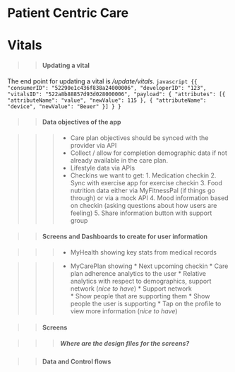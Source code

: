 Patient Centric Care
====================





Vitals
=======

>> #### Updating a vital 
   The end point for updating a vital is _/update/vitals_.
           ```javascript
            {{
              "consumerID": "52290e1c436f838a24000006",
    "developerID": "123",
    "vitalsID": "522a8b88857d93d028000006",
    "payload": {
        "attributes": [{
            "attributeName": "value",
            "newValue": 115
        }, {
            "attributeName": "device",
            "newValue": "Beuer"
        }]
    }
}
            ```
   
  
>> #### Data objectives of the app

>>> * Care plan objectives should be synced with the provider via API
>>> * Collect / allow for completion demographic data if not already available in the care plan. 
>>> * Lifestyle data via APIs
>>> * Checkins we want to get: 
         1. Medication checkin
         2. Sync with exercise app for exercise checkin
         3. Food nutrition data either via MyFitnessPal (if things go through) or via a mock API
         4. Mood information based on checkin (asking questions about how users are feeling)
         5. Share information button with support group
         
>> #### Screens and Dashboards to create for user information 

>>>    * MyHealth showing key stats from medical records 

>>>    * MyCarePlan  showing 
       * Next upcoming checkin
       * Care plan adherence analytics to the user 
       * Relative analytics with respect to demographics, support network (_nice to have_)
    * Support network  
       * Show people that are supporting them 
       * Show people the user is supporting 
         * Tap on the profile to view more information (_nice to have_)
         
>> #### Screens

   >>> ##### Where are the design files for the screens?
   
>> #### Data and Control flows


